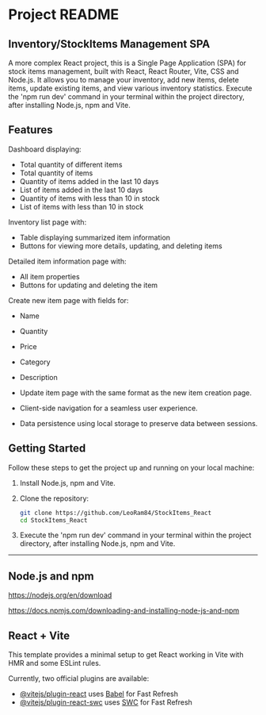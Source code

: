 # Project README

## Inventory/StockItems Management SPA

A more complex React project, this is a Single Page Application (SPA) for stock items management, built with React, React Router, Vite, CSS and Node.js. It allows you to manage your inventory, add new items, delete items, update existing items, and view various inventory statistics. Execute the 'npm run dev' command in your terminal within the project directory, after installing Node.js, npm and Vite. 

## Features

  Dashboard displaying:
  - Total quantity of different items
  - Total quantity of items
  - Quantity of items added in the last 10 days
  - List of items added in the last 10 days
  - Quantity of items with less than 10 in stock
  - List of items with less than 10 in stock

  Inventory list page with:
  - Table displaying summarized item information
  - Buttons for viewing more details, updating, and deleting items

  Detailed item information page with:
  - All item properties
  - Buttons for updating and deleting the item

  Create new item page with fields for:
  - Name
  - Quantity
  - Price
  - Category
  - Description

- Update item page with the same format as the new item creation page.

- Client-side navigation for a seamless user experience.

- Data persistence using local storage to preserve data between sessions.

## Getting Started

Follow these steps to get the project up and running on your local machine:

1. Install Node.js, npm and Vite.

2. Clone the repository:

   ```bash
   git clone https://github.com/LeoRam84/StockItems_React
   cd StockItems_React

3. Execute the 'npm run dev' command in your terminal within the project directory, after installing Node.js, npm and Vite.


------------------------------------------------------------------------------------------------------------------

## Node.js and npm

https://nodejs.org/en/download

https://docs.npmjs.com/downloading-and-installing-node-js-and-npm

## React + Vite

This template provides a minimal setup to get React working in Vite with HMR and some ESLint rules.

Currently, two official plugins are available:

- [@vitejs/plugin-react](https://github.com/vitejs/vite-plugin-react/blob/main/packages/plugin-react/README.md) uses [Babel](https://babeljs.io/) for Fast Refresh
- [@vitejs/plugin-react-swc](https://github.com/vitejs/vite-plugin-react-swc) uses [SWC](https://swc.rs/) for Fast Refresh